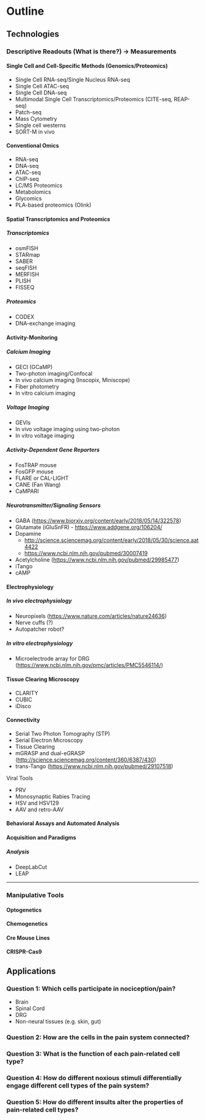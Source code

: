 # Outline

## Technologies

### Descriptive Readouts (What is there?) -> Measurements 

#### Single Cell and Cell-Specific Methods (Genomics/Proteomics)

- Single Cell RNA-seq/Single Nucleus RNA-seq
- Single Cell ATAC-seq
- Single Cell DNA-seq
- Multimodal Single Cell Transcriptomics/Proteomics (CITE-seq, REAP-seq)
- Patch-seq  
- Mass Cytometry
- Single cell westerns
- SORT-M in vivo 

#### Conventional Omics

- RNA-seq
- DNA-seq
- ATAC-seq
- ChIP-seq
- LC/MS Proteomics
- Metabolomics
- Glycomics
- PLA-based proteomics (Olink)

#### Spatial Transcriptomics and Proteomics

##### Transcriptomics

- osmFISH
- STARmap
- SABER
- seqFISH
- MERFISH
- PLISH
- FISSEQ

##### Proteomics

- CODEX
- DNA-exchange imaging

#### Activity-Monitoring

##### Calcium Imaging

- GECI (GCaMP)
- Two-photon imaging/Confocal
- In vivo calcium imaging (Inscopix, Miniscope)
- Fiber photometry 
- In vitro calcium imaging 

##### Voltage Imaging

- GEVIs
- In vivo voltage imaging using two-photon
- In vitro voltage imaging


##### Activity-Dependent Gene Reporters

- FosTRAP mouse
- FosGFP mouse
- FLARE or CAL-LIGHT
- CANE (Fan Wang)
- CaMPARI

##### Neurotransmitter/Signaling Sensors

- GABA (https://www.biorxiv.org/content/early/2018/05/14/322578)
- Glutamate (iGluSnFR) - https://www.addgene.org/106204/
- Dopamine
    - http://science.sciencemag.org/content/early/2018/05/30/science.aat4422
    - https://www.ncbi.nlm.nih.gov/pubmed/30007419
- Acetylcholine (https://www.ncbi.nlm.nih.gov/pubmed/29985477)
- iTango 
- cAMP

#### Electrophysiology

##### In vivo electrophysiology
- Neuropixels (https://www.nature.com/articles/nature24636)
- Nerve cuffs (?)
- Autopatcher robot?

##### In vitro electrophysiology 

- Microelectrode array for DRG (https://www.ncbi.nlm.nih.gov/pmc/articles/PMC5546114/)


#### Tissue Clearing Microscopy

- CLARITY
- CUBIC
- iDisco

#### Connectivity

- Serial Two Photon Tomography (STP)
- Serial Electron Microscopy
- Tissue Clearing 
- mGRASP and dual-eGRASP (http://science.sciencemag.org/content/360/6387/430)
- trans-Tango (https://www.ncbi.nlm.nih.gov/pubmed/29107518)

Viral Tools

- PRV
- Monosynaptic Rabies Tracing
- HSV and HSV129
- AAV and retro-AAV


#### Behavioral Assays and Automated Analysis

#### Acquisition and Paradigms


##### Analysis

- DeepLabCut
- LEAP 

-------------

### Manipulative Tools


#### Optogenetics


#### Chemogenetics


#### Cre Mouse Lines


#### CRISPR-Cas9


####










## Applications 

### Question 1: Which cells participate in nociception/pain?

- Brain
- Spinal Cord
- DRG
- Non-neural tissues (e.g. skin, gut)

### Question 2: How are the cells in the pain system connected?

### Question 3: What is the function of each pain-related cell type?

### Question 4: How do different noxious stimuli differentially engage different cell types of the pain system?

### Question 5: How do different insults alter the properties of pain-related cell types?


 




